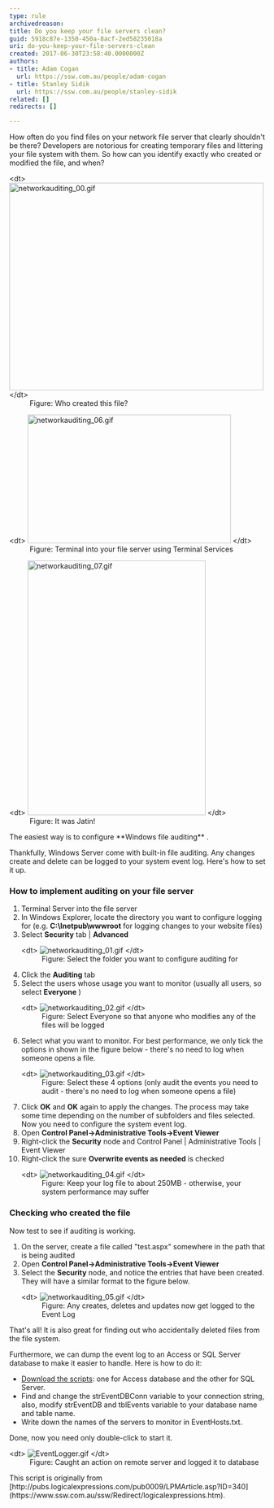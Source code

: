 ```yaml
---
type: rule
archivedreason: 
title: Do you keep your file servers clean?
guid: 5918c87e-1350-450a-8acf-2ed58235018a
uri: do-you-keep-your-file-servers-clean
created: 2017-06-30T23:58:40.0000000Z
authors:
- title: Adam Cogan
  url: https://ssw.com.au/people/adam-cogan
- title: Stanley Sidik
  url: https://ssw.com.au/people/stanley-sidik
related: []
redirects: []

---
```


How often do you find files on your network file server that clearly shouldn't be there? Developers are notorious for creating temporary files and littering your file system with them. So how can you identify exactly who created or modified the file, and when?


<!--endintro-->
<dl class="image">&lt;dt&gt; <img src="DuplicateFile.png" alt="networkauditing_00.gif" style="width:500px;height:408px;"> &lt;/dt&gt;<dd>Figure: Who created this file?</dd></dl><dl class="image">&lt;dt&gt; <img src="RDP.png" alt="networkauditing_06.gif" style="width:400px;height:253px;"> &lt;/dt&gt;<dd>Figure: Terminal into your file server using Terminal Services</dd></dl><dl class="image">&lt;dt&gt; <img src="FileOwner.png" alt="networkauditing_07.gif" style="width:350px;height:501px;"> &lt;/dt&gt;<dd>Figure: It was Jatin! </dd></dl>
The easiest way is to configure  **Windows file auditing** .

Thankfully, Windows Server come with built-in file auditing. Any changes create and delete can be logged to your system event log. Here's how to set it up.

### How to implement auditing on your file server

1. Terminal Server into the file server
2. In Windows Explorer, locate the directory you want to configure logging for (e.g.  **C:\Inetpub\wwwroot** for logging changes to your website files)
3. Select  **Security** tab |  **Advanced** <dl class="image">&lt;dt&gt; <img src="networkauditing_01.gif" alt="networkauditing_01.gif"> &lt;/dt&gt;<dd>Figure: Select the folder you want to configure auditing for</dd></dl>
4. Click the  **Auditing** tab
5. Select the users whose usage you want to monitor (usually all users, so select  **Everyone** ) <dl class="image">&lt;dt&gt; <img src="networkauditing_02.gif" alt="networkauditing_02.gif"> &lt;/dt&gt;<dd>Figure: Select Everyone so that anyone who modifies any of the files will be logged<br></dd></dl>
6. Select what you want to monitor. For best performance, we only tick the options in shown in the figure below - there's no need to log when someone opens a file. <dl class="image">&lt;dt&gt; <img src="networkauditing_03.gif" alt="networkauditing_03.gif"> &lt;/dt&gt;<dd>Figure: Select these 4 options (only audit the events you need to audit - there's no need to log when someone opens a file)</dd></dl>
7. Click  **OK** and  **OK** again to apply the changes. The process may take some time depending on the number of subfolders and files selected.
Now you need to configure the system event log.
8. Open  **Control Panel->Administrative Tools->Event Viewer**
9. Right-click the  **Security** node and Control Panel | Administrative Tools | Event Viewer
10. Right-click the sure  **Overwrite events as needed** is checked <dl class="image">&lt;dt&gt; <img src="networkauditing_04.gif" alt="networkauditing_04.gif"> &lt;/dt&gt;<dd>Figure: Keep your log file to about 250MB - otherwise, your system performance may suffer<br></dd></dl>


### Checking who created the file

Now test to see if auditing is working.

1. On the server, create a file called "test.aspx" somewhere in the path that is being audited
2. Open  **Control Panel->Administrative Tools->Event Viewer**
3. Select the  **Security** node, and notice the entries that have been created. They will have a similar format to the figure below. <dl class="image">&lt;dt&gt; <img src="networkauditing_05.gif" alt="networkauditing_05.gif"> &lt;/dt&gt;<dd>Figure: Any creates, deletes and updates now get logged to the Event Log</dd></dl>


That's all! It is also great for finding out who accidentally deleted files from the file system.

Furthermore, we can dump the event log to an Access or SQL Server database to make it easier to handle. Here is how to do it:

* [Download the scripts](/Documents/DumpEventLog2Db.zip): one for Access database and the other for SQL Server.
* Find and change the strEventDBConn variable to your connection string, also, modify strEventDB and tblEvents variable to your database name and table name.
* Write down the names of the servers to monitor in EventHosts.txt.


Done, now you need only double-click to start it.
<dl class="image">&lt;dt&gt; <img src="EventLogger.gif" alt="EventLogger.gif"> &lt;/dt&gt;<dd>Figure: Caught an action on remote server and logged it to database<br></dd></dl>
This script is originally from [http://pubs.logicalexpressions.com/pub0009/LPMArticle.asp?ID=340](https://www.ssw.com.au/ssw/Redirect/logicalexpressions.htm).
